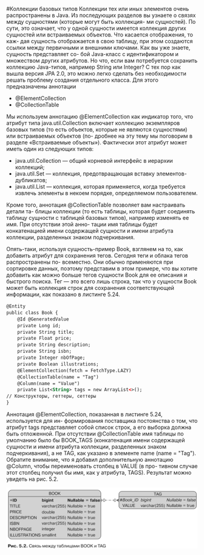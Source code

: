 #Коллекции базовых типов
Коллекции тех или иных элементов очень распространены в Java. Из последующих
разделов вы узнаете о связях между сущностями (которые могут быть коллекция-
ми сущностей). По сути, это означает, что у одной сущности имеется коллекция
других сущностей или встраиваемых объектов. Что касается отображения, то каж-
дая сущность отображается в свою таблицу, при этом создаются ссылки между
первичными и внешними ключами. Как вы уже знаете, сущность представляет со-
бой Java-класс с идентификатором и множеством других атрибутов. Но что, если
вам потребуется сохранить коллекцию Java-типов, например String или Integer?
С тех пор как вышла версия JPA 2.0, это можно легко сделать без необходимости
решать проблему создания отдельного класса. Для этого предназначены аннотации
* @ElementCollection
* @CollectionTable

Мы используем аннотацию @ElementCollection как индикатор того, что атрибут
типа java.util.Collection включает коллекцию экземпляров базовых типов (то есть
объектов, которые не являются сущностями) или встраиваемых объектов (по-
дробнее на эту тему мы поговорим в разделе «Встраиваемые объекты»). Фактически
этот атрибут может иметь один из следующих типов:
* java.util.Collection — общий корневой интерфейс в иерархии коллекций;
* java.util.Set — коллекция, предотвращающая вставку элементов-дубликатов;
* java.util.List — коллекция, которая применяется, когда требуется извлечь
  элементы в некоем порядке, определяемом пользователем.

Кроме того, аннотация @CollectionTable позволяет вам настраивать детали та-
блицы коллекции (то есть таблицы, которая будет соединять таблицу сущности
с таблицей базовых типов), например изменять ее имя. При отсутствии этой анно-
тации имя таблицы будет конкатенацией имени содержащей сущности и имени
атрибута коллекции, разделенных знаком подчеркивания.

Опять-таки, используя сущность-пример Book, взглянем на то, как добавить
атрибут для сохранения тегов. Сегодня теги и облака тегов распространены по-
всеместно. Они обычно применяются при сортировке данных, поэтому представим
в этом примере, что вы хотите добавить как можно больше тегов сущности Book для
ее описания и быстрого поиска. Тег — это всего лишь строка, так что у сущности
Book может быть коллекция строк для сохранения соответствующей информации,
как показано в листинге 5.24.
```xml
@Entity
public class Book {
    @Id @GeneratedValue
    private Long id;
    private String title;
    private Float price;
    private String description;
    private String isbn;
    private Integer nbOfPage;
    private Boolean illustrations;
    @ElementCollection(fetch = FetchType.LAZY)
    @CollectionTable(name = "Tag")
    @Column(name = "Value")
    private List<String> tags = new ArrayList<>();
// Конструкторы, геттеры, сеттеры
}
```

Аннотация @ElementCollection, показанная в листинге 5.24, используется для ин-
формирования поставщика постоянства о том, что атрибут tags представляет собой
список строк, а его выборка должна быть отложенной. При отсутствии @CollectionTable
имя таблицы по умолчанию было бы BOOK_TAGS (конкатенация имени содержащей
сущности и имени атрибута коллекции, разделенных знаком подчеркивания), а не
TAG, как указано в элементе name (name = "Tag"). Обратите внимание, что я добавил
дополнительную аннотацию @Column, чтобы переименовать столбец в VALUE (в про-
тивном случае этот столбец получил бы имя, как у атрибута, TAGS). Результат можно
увидеть на рис. 5.2.

![element_collection](../../img/orm/element_collection.png)